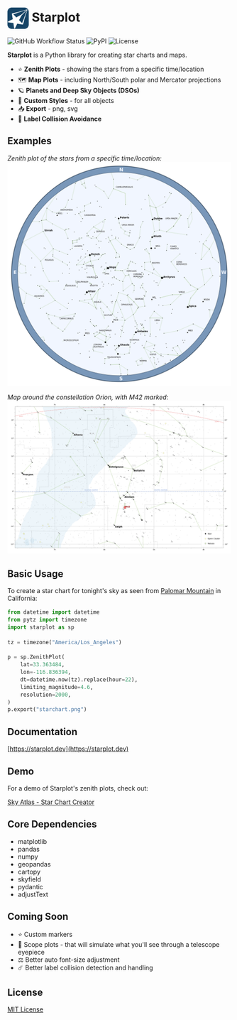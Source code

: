 # <img src="https://raw.githubusercontent.com/steveberardi/starplot/main/docs/images/favicon.svg" width="48" style="vertical-align:middle"> Starplot
![GitHub Workflow Status](https://img.shields.io/github/actions/workflow/status/steveberardi/starplot/test.yml?style=for-the-badge&color=a2c185)
![PyPI](https://img.shields.io/pypi/v/starplot?style=for-the-badge&color=85C0C1)
![License](https://img.shields.io/github/license/steveberardi/starplot?style=for-the-badge&color=A485C1)

**Starplot** is a Python library for creating star charts and maps.

- ⭐ **Zenith Plots** - showing the stars from a specific time/location
- 🗺️ **Map Plots** - including North/South polar and Mercator projections
- 🪐 **Planets and Deep Sky Objects (DSOs)**
- 🎨 **Custom Styles** - for all objects
- 📥 **Export** - png, svg
- 🧭 **Label Collision Avoidance**

## Examples
*Zenith plot of the stars from a specific time/location:*
![starchart-blue](https://github.com/steveberardi/starplot/blob/main/examples/01_star_chart.png?raw=true)

*Map around the constellation Orion, with M42 marked:*
![map-orion](https://github.com/steveberardi/starplot/blob/main/examples/03_map_orion.png?raw=true)


## Basic Usage

To create a star chart for tonight's sky as seen from [Palomar Mountain](https://en.wikipedia.org/wiki/Palomar_Mountain) in California:

```python
from datetime import datetime
from pytz import timezone
import starplot as sp

tz = timezone("America/Los_Angeles")

p = sp.ZenithPlot(
    lat=33.363484, 
    lon=-116.836394,
    dt=datetime.now(tz).replace(hour=22),
    limiting_magnitude=4.6,
    resolution=2000,
)
p.export("starchart.png")
```

## Documentation

[https://starplot.dev](https://starplot.dev)


## Demo
For a demo of Starplot's zenith plots, check out: 

[Sky Atlas - Star Chart Creator](https://skyatlas.app/star-charts/)

## Core Dependencies

- matplotlib
- pandas
- numpy
- geopandas
- cartopy
- skyfield
- pydantic
- adjustText

## Coming Soon
- ⭐ Custom markers
- 🔭 Scope plots - that will simulate what you'll see through a telescope eyepiece
- ⚖️ Better auto font-size adjustment
- ☄️ Better label collision detection and handling

## License
[MIT License](https://github.com/steveberardi/starplot/blob/main/LICENSE)
